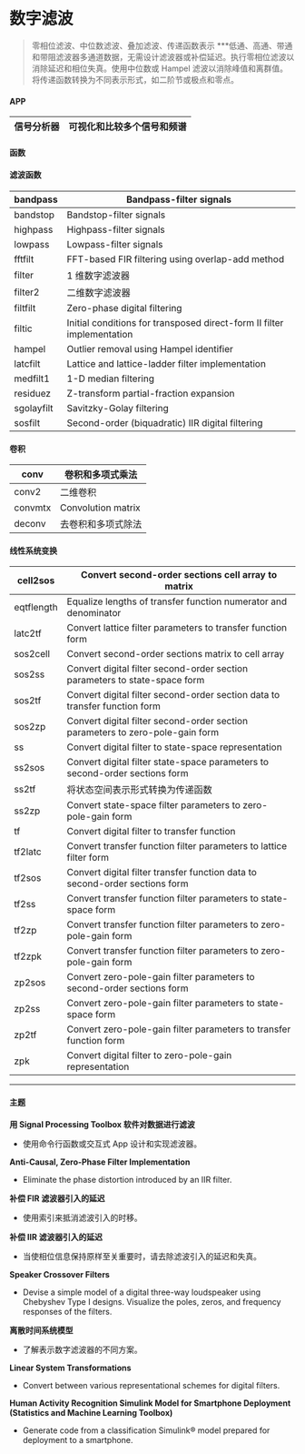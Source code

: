 # 数字滤波
> 零相位滤波、中位数滤波、叠加滤波、传递函数表示
***低通、高通、带通和带阻滤波器多通道数据，无需设计滤波器或补偿延迟。执行零相位滤波以消除延迟和相位失真。使用中位数或 Hampel 滤波以消除峰值和离群值。将传递函数转换为不同表示形式，如二阶节或极点和零点。
#### APP
信号分析器 |	可视化和比较多个信号和频谱
---------- | -------------
#### 函数
#### 滤波函数
bandpass |	Bandpass-filter signals
---------- | -------------
bandstop |	Bandstop-filter signals
highpass |	Highpass-filter signals
lowpass |	Lowpass-filter signals
fftfilt |	FFT-based FIR filtering using overlap-add method
filter |	1 维数字滤波器
filter2 |	二维数字滤波器
filtfilt |	Zero-phase digital filtering
filtic |	Initial conditions for transposed direct-form II filter implementation
hampel |	Outlier removal using Hampel identifier
latcfilt |	Lattice and lattice-ladder filter implementation
medfilt1 |	1-D median filtering
residuez |	Z-transform partial-fraction expansion
sgolayfilt |	Savitzky-Golay filtering
sosfilt |	Second-order (biquadratic) IIR digital filtering
 
#### 卷积 
conv |	卷积和多项式乘法
---------- | -------------
conv2 |	二维卷积
convmtx | Convolution matrix
deconv	| 去卷积和多项式除法
#### 线性系统变换
cell2sos |	Convert second-order sections cell array to matrix
---------- | -------------
eqtflength |	Equalize lengths of transfer function numerator and denominator
latc2tf	| Convert lattice filter parameters to transfer function form
sos2cell |	Convert second-order sections matrix to cell array
sos2ss |	Convert digital filter second-order section parameters to state-space form
sos2tf |	Convert digital filter second-order section data to transfer function form
sos2zp |	Convert digital filter second-order section parameters to zero-pole-gain form
ss |	Convert digital filter to state-space representation
ss2sos |	Convert digital filter state-space parameters to second-order sections form
ss2tf |	将状态空间表示形式转换为传递函数
ss2zp |	Convert state-space filter parameters to zero-pole-gain form
tf |	Convert digital filter to transfer function
tf2latc |	Convert transfer function filter parameters to lattice filter form
tf2sos |	Convert digital filter transfer function data to second-order sections form
tf2ss |	Convert transfer function filter parameters to state-space form
tf2zp |	Convert transfer function filter parameters to zero-pole-gain form
tf2zpk |	Convert transfer function filter parameters to zero-pole-gain form
zp2sos |	Convert zero-pole-gain filter parameters to second-order sections form
zp2ss |	Convert zero-pole-gain filter parameters to state-space form
zp2tf |	Convert zero-pole-gain filter parameters to transfer function form
zpk |	Convert digital filter to zero-pole-gain representation
***
#### 主题  
**用 Signal Processing Toolbox 软件对数据进行滤波**
- 使用命令行函数或交互式 App 设计和实现滤波器。

**Anti-Causal, Zero-Phase Filter Implementation**
- Eliminate the phase distortion introduced by an IIR filter.

**补偿 FIR 滤波器引入的延迟**
- 使用索引来抵消滤波引入的时移。

**补偿 IIR 滤波器引入的延迟**
- 当使相位信息保持原样至关重要时，请去除滤波引入的延迟和失真。

**Speaker Crossover Filters**
- Devise a simple model of a digital three-way loudspeaker using Chebyshev Type I designs. Visualize the poles, zeros, and frequency responses of the filters.

**离散时间系统模型**
- 了解表示数字滤波器的不同方案。

**Linear System Transformations**
- Convert between various representational schemes for digital filters.

**Human Activity Recognition Simulink Model for Smartphone Deployment (Statistics and Machine Learning Toolbox)**
- Generate code from a classification Simulink® model prepared for deployment to a smartphone.